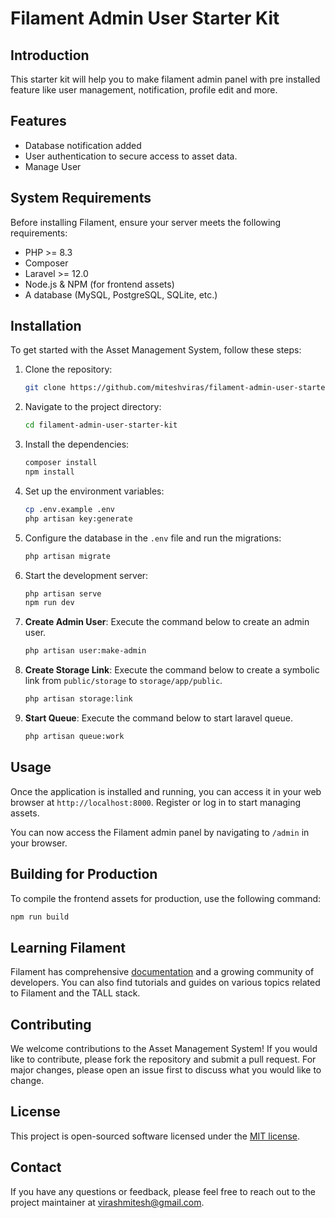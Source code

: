 # Filament Admin User Starter Kit

## Introduction

This starter kit will help you to make filament admin panel with pre installed feature like user management, notification, profile edit and more.
## Features

- Database notification added
- User authentication to secure access to asset data.
- Manage User

## System Requirements

Before installing Filament, ensure your server meets the following requirements:

- PHP >= 8.3
- Composer
- Laravel >= 12.0
- Node.js & NPM (for frontend assets)
- A database (MySQL, PostgreSQL, SQLite, etc.)

## Installation

To get started with the Asset Management System, follow these steps:

1. Clone the repository:
    ```bash
    git clone https://github.com/miteshviras/filament-admin-user-starter-kit.git
    ```
2. Navigate to the project directory:
    ```bash
    cd filament-admin-user-starter-kit
    ```
3. Install the dependencies:
    ```bash
    composer install
    npm install
    ```
4. Set up the environment variables:
    ```bash
    cp .env.example .env
    php artisan key:generate
    ```
5. Configure the database in the `.env` file and run the migrations:
    ```bash
    php artisan migrate
    ```
6. Start the development server:
    ```bash
    php artisan serve
    npm run dev
    ```
7. **Create Admin User**: Execute the command below to create an admin user.
    ```bash
    php artisan user:make-admin
    ```
8. **Create Storage Link**: Execute the command below to create a symbolic link from `public/storage` to `storage/app/public`.
    ```bash
    php artisan storage:link
    ```
9. **Start Queue**: Execute the command below to start laravel queue.
    ```bash
    php artisan queue:work
    ```


## Usage

Once the application is installed and running, you can access it in your web browser at `http://localhost:8000`. Register or log in to start managing assets.

You can now access the Filament admin panel by navigating to `/admin` in your browser.

## Building for Production

To compile the frontend assets for production, use the following command:
```bash
npm run build
```

## Learning Filament

Filament has comprehensive [documentation](https://filamentphp.com/docs) and a growing community of developers. You can also find tutorials and guides on various topics related to Filament and the TALL stack.

## Contributing

We welcome contributions to the Asset Management System! If you would like to contribute, please fork the repository and submit a pull request. For major changes, please open an issue first to discuss what you would like to change.

## License

This project is open-sourced software licensed under the [MIT license](https://opensource.org/licenses/MIT).

## Contact

If you have any questions or feedback, please feel free to reach out to the project maintainer at [virashmitesh@gmail.com](mailto:virashmitesh@gmail.com).

